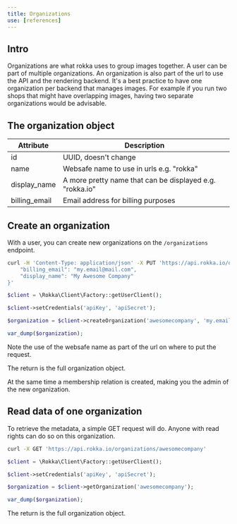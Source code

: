 ```yaml
---
title: Organizations
use: [references]
---
```


## Intro

Organizations are what rokka uses to group images together. A user can be part of multiple organizations.
An organization is also part of the url to use the API and the rendering backend. It's a best practice to
have one organization per backend that manages images. For example if you run two shops that might 
have overlapping images, having two separate organizations would be advisable.

## The organization object

| Attribute | Description |
| -------------- | ------------- |
| id | UUID, doesn't change |
| name | Websafe name to use in urls e.g. "rokka" |
| display_name | A more pretty name that can be displayed e.g. "rokka.io" |
| billing_email | Email address for billing purposes |

## Create an organization

With a user, you can create new organizations on the `/organizations` endpoint.

```bash
curl -H 'Content-Type: application/json' -X PUT 'https://api.rokka.io/organizations/awesomecompany' -d '{
    "billing_email": "my.email@mail.com",
    "display_name": "My Awesome Company"
}'
```
```php
$client = \Rokka\Client\Factory::getUserClient();

$client->setCredentials('apiKey', 'apiSecret');

$organization = $client->createOrganization('awesomecompany', 'my.email@mail.com', 'My Awesome Company');

var_dump($organization);
```

Note the use of the websafe name as part of the url on where to put the request.

The return is the full organization object.

At the same time a membership relation is created, making you the admin of the new organization.

## Read data of one organization

To retrieve the metadata, a simple GET request will do. Anyone with read rights can do so on this organization.

```bash
curl -X GET 'https://api.rokka.io/organizations/awesomecompany'
```
```php
$client = \Rokka\Client\Factory::getUserClient();

$client->setCredentials('apiKey', 'apiSecret');

$organization = $client->getOrganization('awesomecompany');

var_dump($organization);
```

The return is the full organization object.
